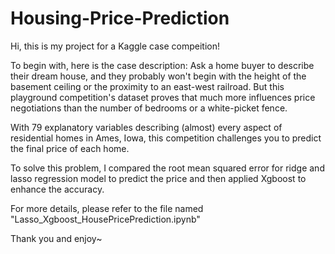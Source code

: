 # Housing-Price-Prediction
Hi, this is my project for a Kaggle case compeition!


To begin with, here is the case description:
Ask a home buyer to describe their dream house, and they probably won't begin with the height of the basement 
ceiling or the proximity to an east-west railroad. But this playground competition's dataset proves that
much more influences price negotiations than the number of bedrooms or a white-picket fence.

With 79 explanatory variables describing (almost) every aspect of residential homes in Ames, Iowa, this 
competition challenges you to predict the final price of each home.

To solve this problem, I compared the root mean squared error for ridge and lasso regression model to predict the price
and then applied Xgboost to enhance the accuracy.

For more details, please refer to the file named "Lasso_Xgboost_HousePricePrediction.ipynb"

Thank you and enjoy~
